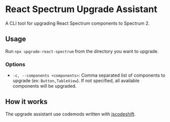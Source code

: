 # React Spectrum Upgrade Assistant

A CLI tool for upgrading React Spectrum components to Spectrum 2.

## Usage

Run `npx upgrade-react-spectrum` from the directory you want to upgrade.

### Options

- `-c, --components <components>`: Comma separated list of components to upgrade (ex: `Button,TableView`). If not specified, all available components will be upgraded.

## How it works

The upgrade assistant use codemods written with [jscodeshift](https://github.com/facebook/jscodeshift).